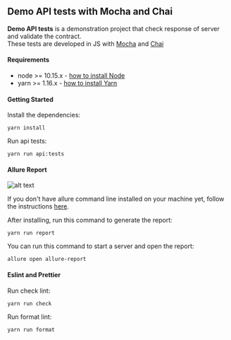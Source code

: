 ## Demo API tests with Mocha and Chai

**Demo API tests** is a demonstration project that check response of server and validate the contract.<br/>
These tests are developed in JS with [Mocha](https://mochajs.org/) and [Chai](https://www.chaijs.com/)<br/>

#### Requirements

- node >= 10.15.x - [how to install Node](https://nodejs.org/en/download/)
- yarn >= 1.16.x - [how to install Yarn](https://yarnpkg.com/en/docs/install#debian-stable)

#### Getting Started

Install the dependencies:
```
yarn install
```

Run api tests:
```
yarn run api:tests
```

#### Allure Report

![alt text](https://github.com/WarleyGabriel/demo-api-tests/blob/master/images/allure-report.png)

If you don't have allure command line installed on your machine yet, follow the instructions [here](https://github.com/allure-framework/allure-docs/blob/master/docs/reporting/commandline.adoc).

After installing, run this command to generate the report:
```
yarn run report
```

You can run this command to start a server and open the report:
```
allure open allure-report
```

#### Eslint and Prettier

Run check lint:
```
yarn run check
```

Run format lint:
```
yarn run format
```
